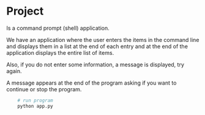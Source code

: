 # Project

Is a command prompt (shell) application.  

We have an application where the user enters the items in the command line and 
displays them in a list at the end of each entry and at the end of the application 
displays the entire list of items.

Also, if you do not enter some information, a message is displayed, try again.

A message appears at the end of the program asking if you want to 
continue or stop the program.


```bash
    # run program
    python app.py
```